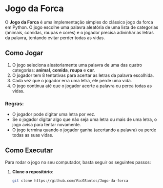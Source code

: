 # Jogo da Forca

O **Jogo da Forca** é uma implementação simples do clássico jogo da forca em Python. O jogo escolhe uma palavra aleatória de uma lista de categorias (animais, comidas, roupas e cores) e o jogador precisa adivinhar as letras da palavra, tentando evitar perder todas as vidas.

## Como Jogar

1. O jogo seleciona aleatoriamente uma palavra de uma das quatro categorias: **animal**, **comida**, **roupa** e **cor**.
2. O jogador tem 8 tentativas para acertar as letras da palavra escolhida.
3. Cada vez que o jogador erra uma letra, ele perde uma vida.
4. O jogo continua até que o jogador acerte a palavra ou perca todas as vidas.

### Regras:
- O jogador pode digitar uma letra por vez.
- Se o jogador digitar algo que não seja uma letra ou mais de uma letra, o jogo avisa para tentar novamente.
- O jogo termina quando o jogador ganha (acertando a palavra) ou perde todas as suas vidas.

## Como Executar

Para rodar o jogo no seu computador, basta seguir os seguintes passos:

1. **Clone o repositório**:

   ```bash
   git clone https://github.com/VicGSantos/Jogo-da-forca
